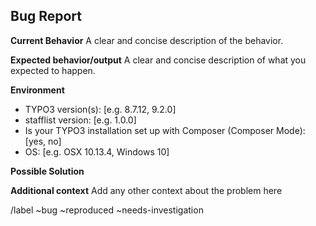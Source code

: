 ## Bug Report

**Current Behavior**
A clear and concise description of the behavior.

**Expected behavior/output**
A clear and concise description of what you expected to happen.

**Environment**
- TYPO3 version(s): [e.g. 8.7.12, 9.2.0]
- stafflist version: [e.g. 1.0.0]
- Is your TYPO3 installation set up with Composer (Composer Mode): [yes, no]
- OS: [e.g. OSX 10.13.4, Windows 10]

**Possible Solution**
<!--- Only if you have suggestions on a fix for the bug -->

**Additional context**
Add any other context about the problem here

/label ~bug ~reproduced ~needs-investigation
